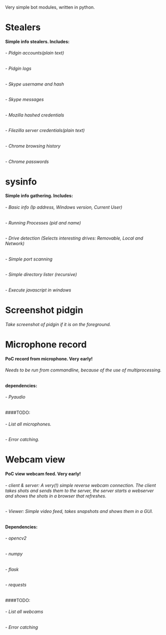 Very simple bot modules, written in python.

Stealers
========
#### Simple info stealers. Includes:
###### -  Pidgin accounts(plain text)
###### -  Pidgin logs
###### -  Skype username and hash
###### -  Skype messages
###### -  Mozilla hashed credentials
###### -  Filezilla server credentials(plain text)
###### -  Chrome browsing history
###### -  Chrome passwords

sysinfo
=======

#### Simple info gathering. Includes:
###### - Basic info (Ip address, Windows version, Current User)
###### - Running Processes (pid and name)
###### - Drive detection (Selects interesting drives: Removable, Local and Network)
###### - Simple port scanning 
###### - Simple directory lister (recursive)
###### - Execute javascript in windows

Screenshot pidgin
=================

###### Take screenshot of pidgin if it is on the foreground.

Microphone record
=================

#### PoC record from microphone. Very early!

###### Needs to be run from commandline, because of the use of multiprocessing.

#### dependencies:
###### - Pyaudio

####TODO:
###### - List all microphones.
###### - Error catching.

Webcam view
=================

#### PoC view webcam feed. Very early!

###### - client & server: A very(!) simple reverse webcam connection. The client takes shots and sends them to the server, the server starts a webserver and shows the shots in a browser that refreshes.
###### - Viewer: Simple video feed, takes snapshots and shows them in a GUI.

#### Dependencies:
###### - opencv2
###### - numpy
###### - flask
###### - requests

####TODO:
###### - List all webcams
###### - Error catching